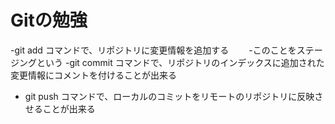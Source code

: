 # Gitの勉強
-git add コマンドで、リポジトリに変更情報を追加する
　　-このことをステージングという
-git commit コマンドで、リポジトリのインデックスに追加された変更情報にコメントを付けることが出来る
- git push コマンドで、ローカルのコミットをリモートのリポジトリに反映させることが出来る

